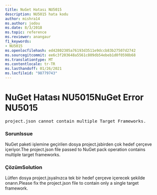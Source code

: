 ```yaml
---
title: NuGet Hatası NU5015
description: NU5015 hata kodu
author: mishra14
ms.author: jodou
ms.date: 8/3/2018
ms.topic: reference
ms.reviewer: anangaur
f1_keywords:
- NU5015
ms.openlocfilehash: ed42802305a76193d3511e9dccb83b27507d2742
ms.sourcegitcommit: ee6c3f203648a5561c809db54ebeb1d0f0598b68
ms.translationtype: MT
ms.contentlocale: tr-TR
ms.lasthandoff: 01/26/2021
ms.locfileid: "98779743"
---
```

# <a name="nuget-error-nu5015"></a><span data-ttu-id="97c31-103">NuGet Hatası NU5015</span><span class="sxs-lookup"><span data-stu-id="97c31-103">NuGet Error NU5015</span></span>
<pre>project.json cannot contain multiple Target Frameworks.</pre>

### <a name="issue"></a><span data-ttu-id="97c31-104">Sorun</span><span class="sxs-lookup"><span data-stu-id="97c31-104">Issue</span></span>

<span data-ttu-id="97c31-105">NuGet paketi işlemine geçirilen dosya project.jsbirden çok hedef çerçeve içeriyor.</span><span class="sxs-lookup"><span data-stu-id="97c31-105">The project.json file passed to NuGet pack operation contains multiple target frameworks.</span></span>


### <a name="solution"></a><span data-ttu-id="97c31-106">Çözüm</span><span class="sxs-lookup"><span data-stu-id="97c31-106">Solution</span></span>

<span data-ttu-id="97c31-107">Lütfen dosya project.jsyalnızca tek bir hedef çerçeve içerecek şekilde onarın.</span><span class="sxs-lookup"><span data-stu-id="97c31-107">Please fix the project.json file to contain only a single target framework.</span></span>

